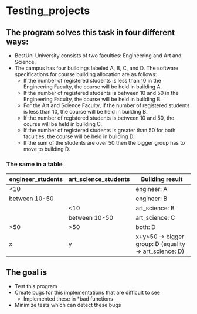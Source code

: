 # Testing_projects
## The program solves this task in four different ways:
- BestUni University consists of two faculties: Engineering and Art and Science. 
- The campus has four buildings labeled A, B, C, and D. The software specifications for course building allocation are as follows:
    - If the number of registered students is less than 10 in the Engineering Faculty, the course will be held in building A.
    - If the number of registered students is between 10 and 50 in the Engineering Faculty, the course will be held in building B.
    - For the Art and Science Faculty, if the number of registered students is less than 10, the course will be held in building B.
    - If the number of registered students is between 10 and 50, the course will be held in building C.
    - If the number of registered students is greater than 50 for both faculties, the course will be held in building D.
    - If the sum of the students are over 50 then the bigger group has to move to building D.
### The same in a table
| engineer_students | art_science_students | Building result               |
|-------------------|----------------------|-------------------------------|
| <10               |                      | engineer: A                   |
| between 10-50     |                      | engineer: B                   |
|                   | <10                  | art_science: B                |
|                   | between 10-50        | art_science: C                |
| >50               | >50                  | both: D                       |
| x                 | y                    | x+y>50 -> bigger group: D (equality -> art_science: D) |

## The goal is
- Test this program
- Create bugs for this implementations that are difficult to see
    - Implemented these in *bad functions
- Minimize tests which can detect these bugs